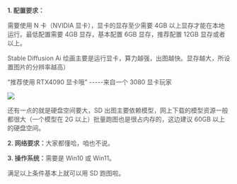 **<font style="color:rgb(82, 82, 82);">1. 配置要求：</font>**

<font style="color:rgb(82, 82, 82);">需要使用 N 卡（NVIDIA 显卡），显卡的显存至少需要 4GB 以上显存才能在本地运行。最低配置需要 4GB 显存，基本配置 6GB 显存，推荐配置 12GB 显存或者以上。</font>

<font style="color:rgb(82, 82, 82);">Stable Diffusion Ai 绘画主要是运行显卡，算力越强，出图越快。显存越大，所设置图片的分辨率越高）</font>

<font style="color:rgb(82, 82, 82);">“推荐使用 RTX4090 显卡哦” -----来自一个 3080 显卡玩家</font>

![](https://cdn.nlark.com/yuque/0/2023/png/406504/1689122816777-217cdfd7-e632-49f9-aadb-dbd9c4221b88.png)

<font style="color:rgb(82, 82, 82);">还有一点的就是硬盘空间要大，SD 出图主要依赖模型，网上下载的模型资源一般都很大（一个模型在 2G 以上）批量跑图也是很占内存的，这边建议 60GB 以上的硬盘空间。</font>

**<font style="color:rgb(82, 82, 82);">2. 网络要求：</font>**<font style="color:rgb(82, 82, 82);">大家都懂哈，咱也不说。</font>

**<font style="color:rgb(82, 82, 82);">3. 操作系统：</font>**<font style="color:rgb(82, 82, 82);">需要是 Win10 或 Win11。</font>

<font style="color:rgb(82, 82, 82);">满足以上条件基本上就可以用 SD 跑图啦。</font>



